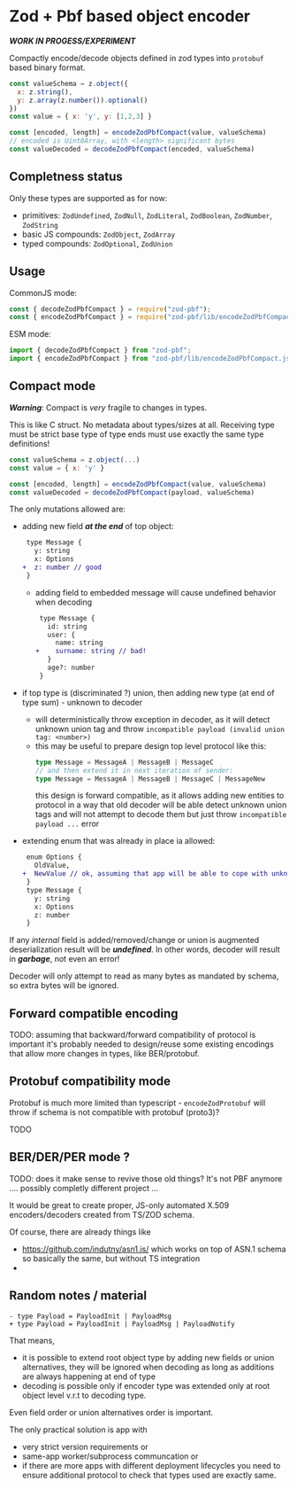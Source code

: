 # Zod + Pbf based object encoder

***WORK IN PROGESS/EXPERIMENT***

Compactly encode/decode objects defined in zod types into `protobuf` based binary format.

```js
const valueSchema = z.object({
  x: z.string(),
  y: z.array(z.number()).optional()
})
const value = { x: 'y', y: [1,2,3] }

const [encoded, length] = encodeZodPbfCompact(value, valueSchema)
// encoded is Uint8Array, with <length> significant bytes
const valueDecoded = decodeZodPbfCompact(encoded, valueSchema)
```
## Completness status

Only these types are supported as for now:
* primitives: `ZodUndefined`, `ZodNull`, `ZodLiteral`, `ZodBoolean`, `ZodNumber`, `ZodString`
* basic JS compounds: `ZodObject`, `ZodArray`
* typed compounds: `ZodOptional`, `ZodUnion`


## Usage

CommonJS mode:
```js
const { decodeZodPbfCompact } = require("zod-pbf");
const { encodeZodPbfCompact } = require("zod-pbf/lib/encodeZodPbfCompact");
```

ESM mode:

```js
import { decodeZodPbfCompact } from "zod-pbf";
import { encodeZodPbfCompact } from "zod-pbf/lib/encodeZodPbfCompact.js";
```


## Compact mode

***Warning***: Compact is _very_ fragile to changes in types.

This is like C struct. No metadata about types/sizes at all.
Receiving type must be strict base type of type ends must use exactly the same type definitions!

```js
const valueSchema = z.object(...)
const value = { x: 'y' }

const [encoded, length] = encodeZodPbfCompact(value, valueSchema)
const valueDecoded = decodeZodPbfCompact(payload, valueSchema)
```

The only mutations allowed are:

* adding new field ***at the end*** of top object:
  ```diff
   type Message {
     y: string
     x: Options
  +  z: number // good
   }
  ```

     * adding field to embedded message will cause undefined behavior when decoding
       ```diff
        type Message {
          id: string
          user: {
            name: string
       +    surname: string // bad!
          }
          age?: number
        }
       ```

* if top type is (discriminated ?) union, then adding new type (at end of type sum) - unknown to decoder
  - will deterministically throw exception in decoder, as it will detect unknown union tag and throw `incompatible payload (invalid union tag: <number>)`
  - this may be useful to prepare design top level protocol like this:
    ```ts
    type Message = MessageA | MessageB | MessageC
    // and then extend it in next iteration of sender:
    type Message = MessageA | MessageB | MessageC | MessageNew
    ```
    this design is forward compatible, as it allows adding new entities to protocol in a way
    that old decoder will be able detect unknown union tags and will not attempt to decode them but just throw `incompatible payload ...` error

* extending enum that was already in place ia allowed:
  ```diff
   enum Options {
     OldValue,
  +  NewValue // ok, assuming that app will be able to cope with unknown enum value
   }
   type Message {
     y: string
     x: Options
     z: number
   }
  ```


If any _internal_ field is added/removed/change or union is augmented deserialization result will be ***undefined***. In other words, decoder will result in ***garbage***, not even an error!

Decoder will only attempt to read as many bytes as mandated by schema, so extra bytes will be ignored.

## Forward compatible encoding

TODO: assuming that backward/forward compatibility of protocol is important it's probably needed to design/reuse some existing encodings that allow more
changes in types, like BER/protobuf.

## Protobuf compatibility mode

Protobuf is much more limited than typescript - `encodeZodProtobuf` will throw if schema is not compatible with protobuf (proto3)?

TODO

## BER/DER/PER mode ?

TODO: does it make sense to revive those old things?
It's not PBF anymore .... possibly completly different project ...

It would be great to create proper, JS-only automated X.509 encoders/decoders created from TS/ZOD schema.

Of course, there are already things like
 * https://github.com/indutny/asn1.js/ which works on top of ASN.1 schema so basically the same, but without TS integration
 *

## Random notes / material

```
- type Payload = PayloadInit | PayloadMsg
+ type Payload = PayloadInit | PayloadMsg | PayloadNotify
```

That means,
 * it is possible to extend root object type by adding new fields or union alternatives, they will be ignored when decoding as long as additions are always happening at end of type
 * decoding is possible only if encoder type was extended only at root object level v.r.t to decoding type.


Even field order or union alternatives order is important.

The only practical solution is app with
* very strict version requirements or
* same-app worker/subprocess communcation or
* if there are more apps with different deployment lifecycles you need to ensure additional protocol to check that types used are exactly same.

